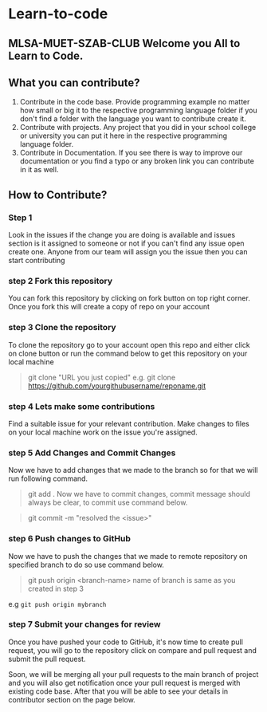 # Learn-to-code
## MLSA-MUET-SZAB-CLUB Welcome you All to Learn to Code.

## What you can contribute?
1. Contribute in the code base. Provide programming example no matter how small or big it to the respective programming language folder if you don't find a folder with the language you want to contribute create it. 
2. Contribute with projects. Any project that you did in your school college or university you can put it here in the respective programming language folder. 
3. Contribute in Documentation. If you see there is way to improve our documentation or you find a typo or any broken link you can contribute in it as well.   
## How to Contribute?
### Step 1
Look in the issues if the change you are doing is available and issues section is it assigned to someone or not if you can't find any issue open create one. Anyone from our team will assign you the issue then you can start contributing
### step 2 Fork this repository
You can fork this repository by clicking on fork button on top right corner. Once you fork this will create a copy of repo on your account

### step 3 Clone the repository 
To clone the repository go to your account open this repo and either click on clone button or run the command below to get this repository on your local machine

> git clone "URL you just copied"
e.g. git clone https://github.com/yourgithubusername/reponame.git

### step 4 Lets make some contributions
Find a suitable issue for your relevant contribution. Make changes to files on your local machine work on the issue you're assigned. 

### step 5 Add Changes and Commit Changes
Now we have to add changes that we made to the branch so for that we will run following command.

> git add .
Now we have to commit changes, commit message should always be clear, to commit use command below.

> git commit -m "resolved the \<issue\>"
### step 6 Push changes to GitHub
Now we have to push the changes that we made to remote repository on specified branch to do so use command below.

> git push origin \<branch-name\>
name of branch is same as you created in step 3

e.g `git push origin mybranch`

### step 7 Submit your changes for review
Once you have pushed your code to GitHub, it's now time to create pull request, you will go to the repository click on compare and pull request and submit the pull request.

Soon, we will be merging all your pull requests to the main branch of project and you will also get notification once your pull request is merged with existing code base. After that you will be able to see your details in contributor section on the page below.
